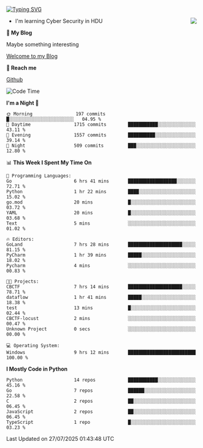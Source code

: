 [![Typing SVG](https://readme-typing-svg.herokuapp.com?font=Fira+Code&pause=1000&random=false&width=450&height=60&lines=Hello+%F0%9F%91%8B%F0%9F%8F%BB;I'm+JBNRZ)](https://git.io/typing-svg)

<a href="#">
  <img align="right" src="https://github-readme-stats.vercel.app/api?username=JBNRZ&show_icons=true&bg_color=15,f2f7fd,E0EAFC" />
</a>

- I'm learning Cyber Security in HDU

 **🌱 My Blog**

Maybe something interesting

[Welcome to my Blog](https://jbnrz.com.cn/)

 **💬 Reach me** 

[Github](https://github.com/JBNRZ)


<!--START_SECTION:waka-->
![Code Time](http://img.shields.io/badge/Code%20Time-1%2C330%20hrs%2022%20mins-blue)

**I'm a Night 🦉** 

```text
🌞 Morning                197 commits         █░░░░░░░░░░░░░░░░░░░░░░░░   04.95 % 
🌆 Daytime                1715 commits        ███████████░░░░░░░░░░░░░░   43.11 % 
🌃 Evening                1557 commits        ██████████░░░░░░░░░░░░░░░   39.14 % 
🌙 Night                  509 commits         ███░░░░░░░░░░░░░░░░░░░░░░   12.80 % 
```


📊 **This Week I Spent My Time On** 

```text
💬 Programming Languages: 
Go                       6 hrs 41 mins       ██████████████████░░░░░░░   72.71 % 
Python                   1 hr 22 mins        ████░░░░░░░░░░░░░░░░░░░░░   15.02 % 
go.mod                   20 mins             █░░░░░░░░░░░░░░░░░░░░░░░░   03.72 % 
YAML                     20 mins             █░░░░░░░░░░░░░░░░░░░░░░░░   03.68 % 
Text                     5 mins              ░░░░░░░░░░░░░░░░░░░░░░░░░   01.02 % 

🔥 Editors: 
GoLand                   7 hrs 28 mins       ████████████████████░░░░░   81.15 % 
PyCharm                  1 hr 39 mins        █████░░░░░░░░░░░░░░░░░░░░   18.02 % 
Pycharm                  4 mins              ░░░░░░░░░░░░░░░░░░░░░░░░░   00.83 % 

🐱‍💻 Projects: 
CBCTF                    7 hrs 14 mins       ████████████████████░░░░░   78.71 % 
dataflow                 1 hr 41 mins        █████░░░░░░░░░░░░░░░░░░░░   18.38 % 
test                     13 mins             █░░░░░░░░░░░░░░░░░░░░░░░░   02.44 % 
CBCTF-locust             2 mins              ░░░░░░░░░░░░░░░░░░░░░░░░░   00.47 % 
Unknown Project          0 secs              ░░░░░░░░░░░░░░░░░░░░░░░░░   00.00 % 

💻 Operating System: 
Windows                  9 hrs 12 mins       █████████████████████████   100.00 % 
```

**I Mostly Code in Python** 

```text
Python                   14 repos            ███████████░░░░░░░░░░░░░░   45.16 % 
Go                       7 repos             ██████░░░░░░░░░░░░░░░░░░░   22.58 % 
C                        2 repos             ██░░░░░░░░░░░░░░░░░░░░░░░   06.45 % 
JavaScript               2 repos             ██░░░░░░░░░░░░░░░░░░░░░░░   06.45 % 
TypeScript               1 repo              █░░░░░░░░░░░░░░░░░░░░░░░░   03.23 % 
```




 Last Updated on 27/07/2025 01:43:48 UTC
<!--END_SECTION:waka-->
